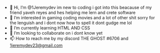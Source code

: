 - 👋 Hi, I’m @1Jeremydev im new to coding i got into this beacause of my friend yaveh reyes and hes helping me lern and crete software
- 👀 I’m interested in gaming coding movies and a lot of other shit sorry for the lenguish and i dont now how to spell it dont gudge me lol
- 🌱 I’m currently learning HTML AND CSS
- 💞️ I’m looking to collaborate on i dont know yet
- 📫 How to reach me by my discord THE GHOST #6706 and 1jeremydev23@gmail.com

<!---
1Jeremydev/1Jeremydev is a ✨ special ✨ repository because its `README.md` (this file) appears on your GitHub profile.
You can click the Preview link to take a look at your changes.
--->

